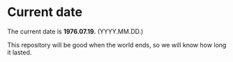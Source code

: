# Current date

The current date is **1976.07.19.** (YYYY.MM.DD.)

This repository will be good when the world ends, so we will know how long it lasted.